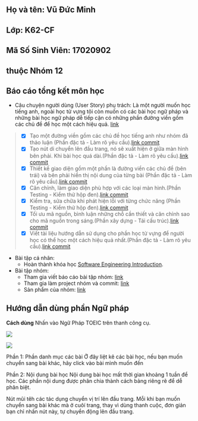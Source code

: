 ## Họ và tên: Vũ Đức Minh
## Lớp: K62-CF
## Mã Số Sinh Viên: 17020902
## thuộc Nhóm 12

## Báo cáo tổng kết môn học
* Câu chuyện người dùng (User Story) phụ trách: Là một người muốn học tiếng anh, ngoài học từ vựng tôi còn muốn có các bài học ngữ pháp và những bài học ngữ pháp dễ tiếp cận có những phần đường viền gồm các chủ đề để học một cách hiệu quả. [link]( https://github.com/HoangCaoPhi/TOEICFun/issues/11)

> * [x]  Tạo một đường viền gồm các chủ đề học tiếng anh như nhóm đã thảo luận (Phần đặc tả - Làm rõ yêu cầu).[link commit](https://github.com/HoangCaoPhi/TOEICFun/commit/dec9da1cc7166638fff25fa19f638d6805b16cd2#diff-ef383302315066a994935235c2b68c97)
> * [x]  Tạo nút di chuyển lên đầu trang, nó sẽ xuất hiện ở giữa màn hình bên phải. Khi bài học quá dài.(Phần đặc tả - Làm rõ yêu cầu).[link commit](https://github.com/HoangCaoPhi/TOEICFun/commit/cd3c026dabe75ecd424c23c37b8f87d19226f780#diff-ef383302315066a994935235c2b68c97)
> * [x]  Thiết kế giao diện gồm một phần là đường viền các chủ đề (bên trái) và bên phải hiển thị nội dung của từng bài (Phần đặc tả - Làm rõ yêu cầu).[link commit](https://github.com/HoangCaoPhi/TOEICFun/commit/5a530d9186dbd537c2b4b9e35ecc020e6502a745#diff-ef383302315066a994935235c2b68c97)
> * [x]  Căn chỉnh, làm giao diện phù hợp với các loại màn hình.(Phần Testing - Kiểm thử hộp đen).[link commit](https://github.com/HoangCaoPhi/TOEICFun/commit/5a530d9186dbd537c2b4b9e35ecc020e6502a745#diff-ef383302315066a994935235c2b68c97)
> * [x]  Kiểm tra, sửa chữa khi phát hiện lỗi với từng chức năng (Phần Testing - Kiểm thử hộp đen).[link commit](https://github.com/HoangCaoPhi/TOEICFun/commit/5a530d9186dbd537c2b4b9e35ecc020e6502a745#diff-ef383302315066a994935235c2b68c97)
> * [x]  Tối ưu mã nguồn, bình luận những chỗ cần thiết và căn chỉnh sao cho mã nguồn trong sáng.(Phần xây dựng - Tái cấu trúc).[link commit](https://github.com/HoangCaoPhi/TOEICFun/commit/5a530d9186dbd537c2b4b9e35ecc020e6502a745#diff-ef383302315066a994935235c2b68c97)
> * [x]  Viết tài liệu hướng dẫn sử dụng cho phần học từ vựng để người học có thể học một cách hiệu quả nhất.(Phần đặc tả - Làm rõ yêu cầu).[link commit](https://github.com/HoangCaoPhi/TOEICFun/commit/5a530d9186dbd537c2b4b9e35ecc020e6502a745#diff-ef383302315066a994935235c2b68c97)

* Bài tập cá nhân:
	- Hoàn thành khóa học [Software Engineering Introduction](https://github.com/truonganhhoang/INT2208-7-2019/tree/master/nhom-12/VuDucMinh).
* Bài tập nhóm:
	- Tham gia viết báo cáo bài tập nhóm: [link](https://l.messenger.com/l.php?u=https%3A%2F%2Fdocs.google.com%2Fdocument%2Fd%2F1Re0IorSIbfKEN5FdteW3fLDcN2W1iqk--UCaDrw8jGo%2Fedit%3Fusp%3Dsharing&h=AT2QlHOVOC0ZKv8UPuwcneS5leDLLdyb9ZiH-Of47zmbe8ElwzDHYOrvdECmihnx2tS_9dl57jSt2cEApuIjhSwbN9UYZ8bBclOgyi24wgVgFf7yQBU_LyOw3F2u5tmYhPAt)
	- Tham gia làm project nhóm và commit: [link](https://github.com/HoangCaoPhi/TOEICFun/issues/10)
	- Sản phẩm của nhóm: [link](https://hoangcaophi.github.io)

## Hướng dẫn dùng phần Ngữ pháp

<p><strong>Cách dùng</strong> Nhấn vào Ngữ Pháp TOEIC  trên thanh công cụ.
  
  <img src = "https://raw.githubusercontent.com/meomen/ducanh/master/1.png"></img>
  
  <img src = "https://raw.githubusercontent.com/meomen/ducanh/master/2.png"></img>
  
  Phần 1: Phần danh mục các bài
Ở đây liệt kê các bài học, nếu bạn muốn chuyển sang bài khác, hãy click vào bài mình muốn đến

Phần 2: Nội dung bài học
Nội dung bài học mất thời gian khoảng 1 tuần để học. Các phần nội dung được phân chia thành cách bảng riêng rẽ để dễ phân biệt.


Nút mũi têh  các tác dụng chuyển vị trí lên đầu trang. Mỗi khi bạn muốn chuyển sang bài khác mà ở cuôí trang, thay vì dùng thanh cuộc, đơn giản bạn chỉ nhấn nút này, tự chuyển động lên đầu trang. 

  
